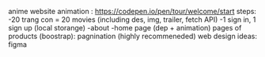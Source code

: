 anime website animation : https://codepen.io/pen/tour/welcome/start
steps:
-20 trang con = 20 movies (including des, img, trailer, fetch API)
-1 sign in, 1 sign up (local storange)
-about
-home page (dep + animation)
pages of products (boostrap): pagnination (highly recommeneded)
web design ideas: figma
